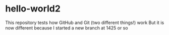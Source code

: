 # hello-world2
This repository tests how GitHub and Git (two different things!) work
But it is now different because I started a new branch at 1425 or so
